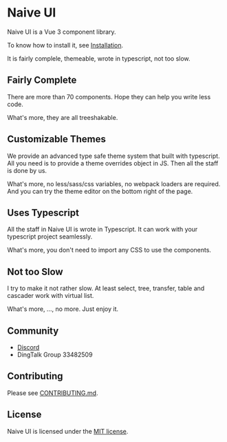 <!--anchor:on-->

# Naive UI

Naive UI is a Vue 3 component library.

To know how to install it, see [Installation](installation).

It is fairly complele, themeable, wrote in typescript, not too slow.

## Fairly Complete

There are more than 70 components. Hope they can help you write less code.

What's more, they are all treeshakable.

## Customizable Themes

We provide an advanced type safe theme system that built with typescript. All you need is to provide a theme overrides object in JS. Then all the staff is done by us.

What's more, no less/sass/css variables, no webpack loaders are required. And you can try the theme editor on the bottom right of the page.

## Uses Typescript

All the staff in Naive UI is wrote in Typescript. It can work with your typescript project seamlessly.

What's more, you don't need to import any CSS to use the components.

## Not too Slow

I try to make it not rather slow. At least select, tree, transfer, table and cascader work with virtual list.

What's more, ..., no more. Just enjoy it.

## Community

- [Discord](https://discord.gg/Pqv7Mev5Dd)
- DingTalk Group 33482509

## Contributing

Please see [CONTRIBUTING.md](https://github.com/TuSimple/naive-ui/blob/main/CONTRIBUTING.md).

## License

Naive UI is licensed under the [MIT license](https://opensource.org/licenses/MIT).
